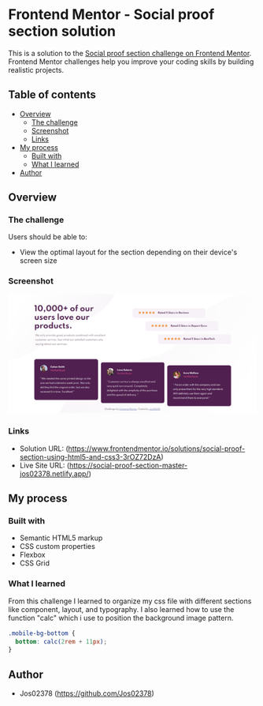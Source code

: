 # Frontend Mentor - Social proof section solution

This is a solution to the [Social proof section challenge on Frontend Mentor](https://www.frontendmentor.io/challenges/social-proof-section-6e0qTv_bA). Frontend Mentor challenges help you improve your coding skills by building realistic projects.

## Table of contents

- [Overview](#overview)
  - [The challenge](#the-challenge)
  - [Screenshot](#screenshot)
  - [Links](#links)
- [My process](#my-process)
  - [Built with](#built-with)
  - [What I learned](#what-i-learned)
- [Author](#author)

## Overview

### The challenge

Users should be able to:

- View the optimal layout for the section depending on their device's screen size

### Screenshot

![](./screenshot.PNG)

### Links

- Solution URL: (https://www.frontendmentor.io/solutions/social-proof-section-using-html5-and-css3-3rOZ72DzA)
- Live Site URL: (https://social-proof-section-master-jos02378.netlify.app/)

## My process

### Built with

- Semantic HTML5 markup
- CSS custom properties
- Flexbox
- CSS Grid

### What I learned

From this challenge I learned to organize my css file with different sections like component, layout, and typography. I also learned how to use the function "calc" which i use to position the background image pattern.

```css
.mobile-bg-bottom {
  bottom: calc(2rem + 11px);
}
```

## Author

- Jos02378 (https://github.com/Jos02378)
